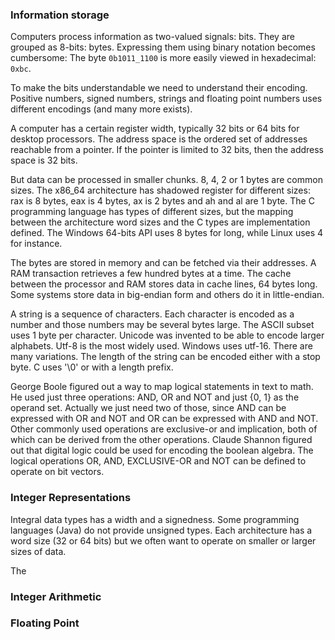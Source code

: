 ### Information storage
Computers process information as two-valued signals: bits. 
They are grouped as 8-bits: bytes. Expressing them using binary notation
becomes cumbersome: The byte `0b1011_1100` is more easily viewed in hexadecimal:
`0xbc`.

To make the bits understandable we need to understand their encoding. Positive
numbers, signed numbers, strings and floating point numbers uses different
encodings (and many more exists).

A computer has a certain register width, typically 32 bits or 64 bits for
desktop processors. The address space is the ordered set of addresses
reachable from a pointer. If the pointer is limited to 32 bits, then the
address space is 32 bits.

But data can be processed in smaller chunks. 8, 4, 2 or 1 bytes are common
sizes. The x86_64 architecture has shadowed register for different sizes: rax
is 8 bytes, eax is 4 bytes, ax is 2 bytes and ah and al are 1 byte. The C
programming language has types of different sizes, but the mapping between the
architecture word sizes and the C types are implementation defined. The
Windows 64-bits API uses 8 bytes for long, while Linux uses 4 for instance.

The bytes are stored in memory and can be fetched via their addresses. A RAM
transaction retrieves a few hundred bytes at a time. The cache between the
processor and RAM stores data in cache lines, 64 bytes long. Some systems
store data in big-endian form and others do it in little-endian.

A string is a sequence of characters. Each character is encoded as a number
and those numbers may be several bytes large. The ASCII subset uses 1 byte per
character. Unicode was invented to be able to encode larger alphabets. Utf-8
is the most widely used. Windows uses utf-16. There are many variations. The
length of the string can be encoded either with a stop byte. C uses '\0' or
with a length prefix.

George Boole figured out a way to map logical statements in text to math. He
used just three operations: AND, OR and NOT and just {0, 1} as the operand
set. Actually we just need two of those, since AND can be expressed with OR
and NOT and OR can be expressed with AND and NOT. Other commonly used
operations are exclusive-or and implication, both of which can be derived from
the other operations. Claude Shannon figured out that digital logic could be
used for encoding the boolean algebra.  The logical operations OR, AND,
EXCLUSIVE-OR and NOT can be defined to operate on bit vectors. 

### Integer Representations
Integral data types has a width and a signedness. Some programming languages
(Java) do not provide unsigned types. Each architecture has a word size (32 or
64 bits) but we often want to operate on smaller or larger sizes of data.

The 

### Integer Arithmetic

### Floating Point
